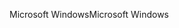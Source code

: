 <span data-ttu-id="c73e6-101">Microsoft Windows</span><span class="sxs-lookup"><span data-stu-id="c73e6-101">Microsoft Windows</span></span>